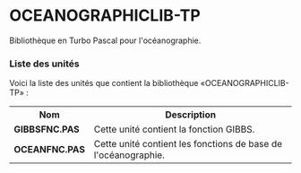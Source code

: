 # OCEANOGRAPHICLIB-TP
Bibliothèque en Turbo Pascal pour l'océanographie.

<h3>Liste des unités</h3>

Voici la liste des unités que contient la bibliothèque «OCEANOGRAPHICLIB-TP» :

<table>
    <tr>
      <th>Nom</th>
      <th>Description</th>
    </tr>
    <tr>
        <td><b>GIBBSFNC.PAS</b></td>
        <td>Cette unité contient la fonction GIBBS.</td>
    </tr>
    <tr>
      <td><b>OCEANFNC.PAS</b></td>
      <td>Cette unité contient les fonctions de base de l'océanographie.</td>
    </tr>
</table>
